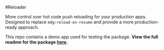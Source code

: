 #Reloader

More control over hot code push reloading for your production apps.   Designed to replace `mdg:reload-on-resume` and provide a more production-ready approach.

This repo contains a demo app used for testing the package.  **View the full readme for the package [here](packages/reloader).**